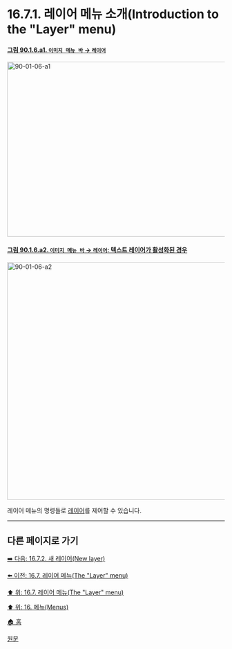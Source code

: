 # 16.7.1. 레이어 메뉴 소개(Introduction to the "Layer" menu)

<a id="90-01-06-a1"></a>

#### [그림 90.1.6.a1. `이미지 메뉴 바` → `레이어`](./90-01-06-00-layer.md#90-01-06-a1)
<img width="849" height="404" alt="90-01-06-a1" src="https://github.com/user-attachments/assets/8f389cf0-3908-4797-9fcb-1f6673119e5a" />

<a id="90-01-06-a2"></a>

#### [그림 90.1.6.a2. `이미지 메뉴 바` → `레이어`: 텍스트 레이어가 활성화된 경우](./90-01-06-00-layer.md#90-01-06-a2)
<img width="977" height="549" alt="90-01-06-a2" src="https://github.com/user-attachments/assets/5dc5e94e-d2a2-4a7e-82e2-680621d850d8" />

레이어 메뉴의 명령들로 [레이어](./19-glossaryx-layer.md)를 제어할 수 있습니다.

***

## 다른 페이지로 가기

[➡️ 다음: 16.7.2. 새 레이어(New layer)](./16-07-02-00-new_layer.md)

[⬅️ 이전: 16.7. 레이어 메뉴(The "Layer" menu)](./16-07-00-the-layer-menu.md)

[⬆️ 위: 16.7. 레이어 메뉴(The "Layer" menu)](./16-07-00-the-layer-menu.md)

[⬆️ 위: 16. 메뉴(Menus)](./16-00-menus.md)

[🏠 홈](./00-home.md)

[원문](https://docs.gimp.org/2.10/ko/gimp-layer-menu.html#gimp-layer-introduction)